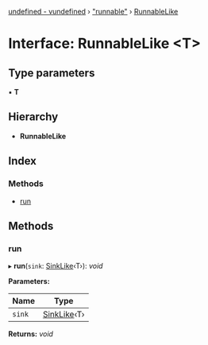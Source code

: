 [undefined - vundefined](../README.md) › ["runnable"](../modules/_runnable_.md) › [RunnableLike](_runnable_.runnablelike.md)

# Interface: RunnableLike <**T**>

## Type parameters

▪ **T**

## Hierarchy

* **RunnableLike**

## Index

### Methods

* [run](_runnable_.runnablelike.md#run)

## Methods

###  run

▸ **run**(`sink`: [SinkLike](_runnable_.sinklike.md)‹T›): *void*

**Parameters:**

Name | Type |
------ | ------ |
`sink` | [SinkLike](_runnable_.sinklike.md)‹T› |

**Returns:** *void*
